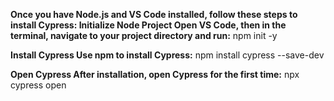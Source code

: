 **Once you have Node.js and VS Code installed, follow these steps to install Cypress:
Initialize Node Project
Open VS Code, then in the terminal, navigate to your project directory and run:**
npm init -y

**Install Cypress
Use npm to install Cypress:**
npm install cypress --save-dev

**Open Cypress
After installation, open Cypress for the first time:**
npx cypress open

